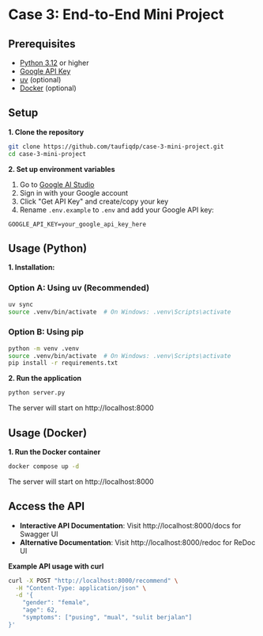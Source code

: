 # Case 3: End-to-End Mini Project

## Prerequisites

- [Python 3.12](https://www.python.org/downloads/) or higher
- [Google API Key](https://aistudio.google.com/)
- [uv](https://docs.astral.sh/uv/getting-started/installation/) (optional)
- [Docker](https://www.docker.com/get-started/) (optional)

## Setup

**1. Clone the repository**

```bash
git clone https://github.com/taufiqdp/case-3-mini-project.git
cd case-3-mini-project
```

**2. Set up environment variables**

1. Go to [Google AI Studio](https://aistudio.google.com/)
2. Sign in with your Google account
3. Click "Get API Key" and create/copy your key
4. Rename `.env.example` to `.env` and add your Google API key:

```env
GOOGLE_API_KEY=your_google_api_key_here
```

## Usage (Python)

**1. Installation:**

### Option A: Using uv (Recommended)

```bash
uv sync
source .venv/bin/activate  # On Windows: .venv\Scripts\activate
```

### Option B: Using pip

```bash
python -m venv .venv
source .venv/bin/activate  # On Windows: .venv\Scripts\activate
pip install -r requirements.txt
```

**2. Run the application**

```bash
python server.py
```

The server will start on http://localhost:8000

## Usage (Docker)

**1. Run the Docker container**

```bash
docker compose up -d
```

The server will start on http://localhost:8000

## Access the API

- **Interactive API Documentation**: Visit http://localhost:8000/docs for Swagger UI
- **Alternative Documentation**: Visit http://localhost:8000/redoc for ReDoc UI

**Example API usage with curl**

```bash
curl -X POST "http://localhost:8000/recommend" \
  -H "Content-Type: application/json" \
  -d '{
    "gender": "female",
    "age": 62,
    "symptoms": ["pusing", "mual", "sulit berjalan"]
}'
```
